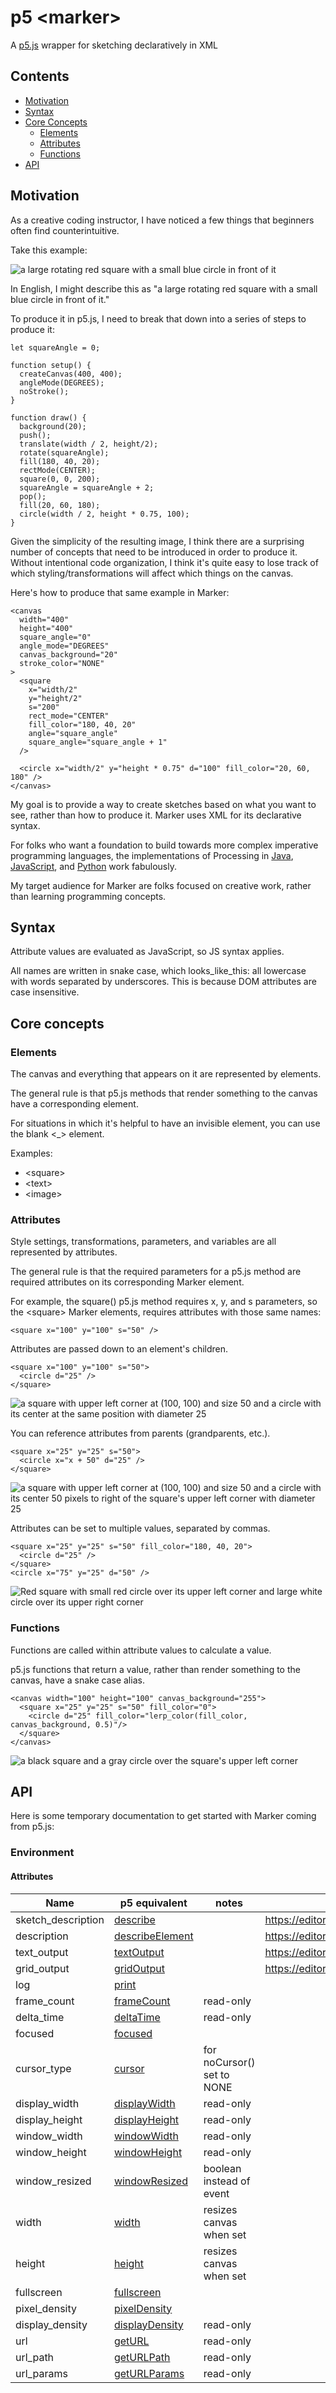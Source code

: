 # p5 \<marker>

A [p5.js](https://p5js.org) wrapper for sketching declaratively in XML

## Contents

- [Motivation](#motivation)
- [Syntax](#syntax)
- [Core Concepts](#core-concepts)
  - [Elements](#elements)
  - [Attributes](#attributes)
  - [Functions](#functions)
- [API](#api)

## Motivation

As a creative coding instructor, I have noticed a few things that beginners often find counterintuitive.

Take this example:

![a large rotating red square with a small blue circle in front of it](img/rotatingRedSquareWithBlueCircle.gif)

In English, I might describe this as "a large rotating red square with a small blue circle in front of it."

To produce it in p5.js, I need to break that down into a series of steps to produce it:

```
let squareAngle = 0;

function setup() {
  createCanvas(400, 400);
  angleMode(DEGREES);
  noStroke();
}

function draw() {
  background(20);
  push();
  translate(width / 2, height/2);
  rotate(squareAngle);
  fill(180, 40, 20);
  rectMode(CENTER);
  square(0, 0, 200);
  squareAngle = squareAngle + 2;
  pop();
  fill(20, 60, 180);
  circle(width / 2, height * 0.75, 100);
}
```

Given the simplicity of the resulting image, I think there are a surprising number of concepts that need to be introduced in order to produce it. Without intentional code organization, I think it's quite easy to lose track of which styling/transformations will affect which things on the canvas.

Here's how to produce that same example in Marker:

```
<canvas
  width="400"
  height="400"
  square_angle="0"
  angle_mode="DEGREES"
  canvas_background="20"
  stroke_color="NONE"
>
  <square
    x="width/2"
    y="height/2"
    s="200"
    rect_mode="CENTER"
    fill_color="180, 40, 20"
    angle="square_angle"
    square_angle="square_angle + 1"
  />

  <circle x="width/2" y="height * 0.75" d="100" fill_color="20, 60, 180" />
</canvas>
```

My goal is to provide a way to create sketches based on what you want to see, rather than how to produce it. Marker uses XML for its declarative syntax.

For folks who want a foundation to build towards more complex imperative programming languages, the implementations of Processing in [Java](https://processing.org/), [JavaScript](https://p5js.org/), and [Python](https://py.processing.org/) work fabulously.

My target audience for Marker are folks focused on creative work, rather than learning programming concepts.

## Syntax

Attribute values are evaluated as JavaScript, so JS syntax applies.

All names are written in snake case, which looks_like_this: all lowercase with words separated by underscores. This is because DOM attributes are case insensitive.

## Core concepts

### Elements

The canvas and everything that appears on it are represented by elements.

The general rule is that p5.js methods that render something to the canvas have a corresponding element.

For situations in which it's helpful to have an invisible element, you can use the blank <\_> element.

Examples:

- \<square>
- \<text>
- \<image>

### Attributes

Style settings, transformations, parameters, and variables are all represented by attributes.

The general rule is that the required parameters for a p5.js method are required attributes on its corresponding Marker element.

For example, the square() p5.js method requires x, y, and s parameters, so the \<square> Marker elements, requires attributes with those same names:

```
<square x="100" y="100" s="50" />
```

Attributes are passed down to an element's children.

```
<square x="100" y="100" s="50">
  <circle d="25" />
</square>
```

![a square with upper left corner at (100, 100) and size 50 and a circle with its center at the same position with diameter 25](img/childExample.png)

You can reference attributes from parents (grandparents, etc.).

```
<square x="25" y="25" s="50">
  <circle x="x + 50" d="25" />
</square>
```

![a square with upper left corner at (100, 100) and size 50 and a circle with its center 50 pixels to right of the square's upper left corner with diameter 25](img/childExample2.png)

Attributes can be set to multiple values, separated by commas.

```
<square x="25" y="25" s="50" fill_color="180, 40, 20">
  <circle d="25" />
</square>
<circle x="75" y="25" d="50" />
```

![Red square with small red circle over its upper left corner and large white circle over its upper right corner](img/childExample3.png)

### Functions

Functions are called within attribute values to calculate a value.

p5.js functions that return a value, rather than render something to the canvas, have a snake case alias.

```
<canvas width="100" height="100" canvas_background="255">
  <square x="25" y="25" s="50" fill_color="0">
    <circle d="25" fill_color="lerp_color(fill_color, canvas_background, 0.5)"/>
  </square>
</canvas>
```

![a black square and a gray circle over the square's upper left corner](img/childExample4.png)

## API

Here is some temporary documentation to get started with Marker coming from p5.js:

### Environment

#### Attributes

| Name               | p5 equivalent                                                      | notes                      | example                                              |
| ------------------ | ------------------------------------------------------------------ | -------------------------- | ---------------------------------------------------- |
| sketch_description | [describe](https://p5js.org/reference/#/p5/describe)               |                            | https://editor.p5js.org/p5.marker/sketches/AQI3rpdM2 |
| description        | [describeElement](https://p5js.org/reference/#/p5/describeElement) |                            | https://editor.p5js.org/p5.marker/sketches/Bdvm9mDn9 |
| text_output        | [textOutput](https://p5js.org/reference/#/p5/textOutput)           |                            | https://editor.p5js.org/p5.marker/sketches/ICfy887zX |
| grid_output        | [gridOutput](https://p5js.org/reference/#/p5/gridOutput)           |                            | https://editor.p5js.org/p5.marker/sketches/BUDM-xKT9 |
| log                | [print](https://p5js.org/reference/#/p5/print)                     |                            |                                                      |
| frame_count        | [frameCount](https://p5js.org/reference/#/p5/frameCount)           | read-only                  |                                                      |
| delta_time         | [deltaTime](https://p5js.org/reference/#/p5/deltaTime)             | read-only                  |
| focused            | [focused](https://p5js.org/reference/#/p5/focused)                 |                            |                                                      |
| cursor_type        | [cursor](https://p5js.org/reference/#/p5/cursor)                   | for noCursor() set to NONE |
| display_width      | [displayWidth](https://p5js.org/reference/#/p5/displayWidth)       | read-only                  |
| display_height     | [displayHeight](https://p5js.org/reference/#/p5/windowHeight)      | read-only                  |
| window_width       | [windowWidth](https://p5js.org/reference/#/p5/windowWidth)         | read-only                  |
| window_height      | [windowHeight](https://p5js.org/reference/#/p5/windowHeight)       | read-only                  |
| window_resized     | [windowResized](https://p5js.org/reference/#/p5/windowResized)     | boolean instead of event   |
| width              | [width](https://p5js.org/reference/#/p5/width)                     | resizes canvas when set    |
| height             | [height](https://p5js.org/reference/#/p5/height)                   | resizes canvas when set    |
| fullscreen         | [fullscreen](https://p5js.org/reference/#/p5/fullscreen)           |
| pixel_density      | [pixelDensity](https://p5js.org/reference/#/p5/pixelDensity)       |
| display_density    | [displayDensity](https://p5js.org/reference/#/p5/displayDensity)   | read-only                  |
| url                | [getURL](https://p5js.org/reference/#/getURL)                      | read-only                  |
| url_path           | [getURLPath](https://p5js.org/reference/#/getURLPath)              | read-only                  |
| url_params         | [getURLParams](https://p5js.org/reference/#/getURLParams)          | read-only                  |

